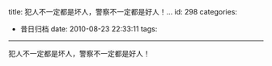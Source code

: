 title: 犯人不一定都是坏人，警察不一定都是好人！...
id: 298
categories:
  - 昔日归档
date: 2010-08-23 22:33:11
tags:
---

犯人不一定都是坏人，警察不一定都是好人！